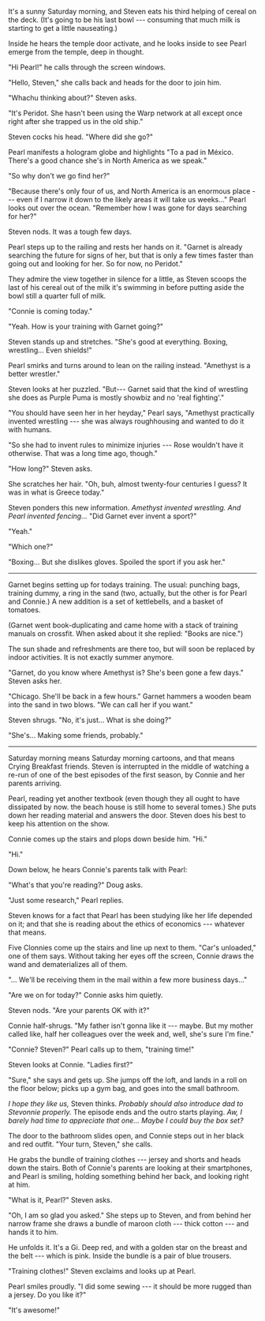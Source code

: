 It's a sunny Saturday morning, and Steven eats his third helping of
cereal on the deck. (It's going to be his last bowl --- consuming that much milk is starting
to get a little nauseating.)

Inside he hears the temple door activate, and he looks inside to see
Pearl emerge from the temple, deep in thought.

"Hi Pearl!" he calls through the screen windows.

"Hello, Steven," she calls back and heads for the door to join him.

"Whachu thinking about?" Steven asks.

"It's Peridot. She hasn't been using the Warp network at all except once right after
she trapped us in the old ship."

Steven cocks his head. "Where did she go?"

Pearl manifests a hologram globe and highlights "To a pad in México.
There's a good chance she's in North America as we speak."

"So why don't we go find her?"

"Because there's only four of us, and North America is an enormous place ---
even if I narrow it down to the likely areas it will take us weeks..."
Pearl looks out over the ocean. "Remember how I was gone for days searching for her?"

Steven nods. It was a tough few days.

Pearl steps up to the railing and rests her hands on it.
"Garnet is already searching the future for signs of her, but that
is only a few times faster than going out and looking for her. So for now, no Peridot."

They admire the view together in silence for a little, as Steven scoops the last of his
cereal out of the milk it's swimming in before putting aside the bowl still a quarter full
of milk.

"Connie is coming today."

"Yeah. How is your training with Garnet going?"

Steven stands up and stretches.
"She's good at everything. Boxing, wrestling... Even shields!"

Pearl smirks and turns around to lean on the railing instead.
"Amethyst is a better wrestler."

Steven looks at her puzzled. "But--- Garnet said that the kind of wrestling she
does as Purple Puma is mostly showbiz and no 'real fighting'."

"You should have seen her in her heyday," Pearl says, "Amethyst practically
invented wrestling --- she was always roughhousing and wanted to do it with humans.

"So she had to invent rules to minimize injuries --- Rose wouldn't have it otherwise.
That was a long time ago, though."

"How long?" Steven asks.

She scratches her hair.
"Oh, buh, almost twenty-four centuries I guess? It was in what is Greece today."

Steven ponders this new information. *Amethyst invented wrestling. And Pearl invented fencing...*
"Did Garnet ever invent a sport?"

"Yeah."

"Which one?"

"Boxing... But she dislikes gloves. Spoiled the sport if you ask her."

----

Garnet begins setting up for todays training. The usual: punching bags,
training dummy, a ring in the sand (two, actually, but the other is for
Pearl and Connie.) A new addition is a set of kettlebells, and a basket of tomatoes.

(Garnet went book-duplicating and came home with a stack of training manuals
on crossfit. When asked about it she replied: "Books are nice.")

The sun shade and refreshments are there too, but will soon be replaced
by indoor activities. It is not exactly summer anymore.

"Garnet, do you know where Amethyst is? She's been gone a few days." Steven asks her.

"Chicago. She'll be back in a few hours." Garnet hammers a wooden beam into the sand in two blows.
"We can call her if you want."

Steven shrugs. "No, it's just... What is she doing?"

"She's... Making some friends, probably."

----

Saturday morning means Saturday morning cartoons, and that means Crying Breakfast friends.
Steven is interrupted in the middle of watching a re-run of one of the best episodes of
the first season, by Connie and her parents arriving.

Pearl, reading yet another textbook (even though they all ought to have dissipated by
now. the beach house is still home to several tomes.) She puts down her reading material
and answers the door. Steven does his best to keep his attention on the show.

Connie comes up the stairs and plops down beside him. "Hi."

"Hi."

Down below, he hears Connie's parents talk with Pearl:

"What's that you're reading?" Doug asks.

"Just some research," Pearl replies.

Steven knows for a fact that Pearl has been studying like her life depended on it;
and that she is reading about the ethics of economics --- whatever that means.

Five Clonnies come up the stairs and line up next to them. "Car's unloaded," one of 
them says. Without taking her eyes off the screen, Connie draws the wand and dematerializes
all of them.

"... We'll be receiving them in the mail within a few more business days..."

"Are we on for today?" Connie asks him quietly.

Steven nods. "Are your parents OK with it?"

Connie half-shrugs. "My father isn't gonna like it --- maybe. But my mother called like,
half her colleagues over the week and, well, she's sure I'm fine."

"Connie? Steven?" Pearl calls up to them, "training time!"

Steven looks at Connie. "Ladies first?"

"Sure," she says and gets up. She jumps off the loft, and lands in a roll on the floor below;
picks up a gym bag, and goes into the small bathroom.

*I hope they like us,* Steven thinks. *Probably should also introduce dad to Stevonnie properly.*
The episode ends and the outro starts playing. *Aw, I barely had time to appreciate that one...
Maybe I could buy the box set?*

The door to the bathroom slides open, and Connie steps out in her black and red outfit. "Your
turn, Steven," she calls.

He grabs the bundle of training clothes --- jersey and shorts and heads down the stairs.
Both of Connie's parents are looking at their smartphones, and Pearl is smiling, holding something
behind her back, and looking right at him.

"What is it, Pearl?" Steven asks.

"Oh, I am so glad you asked." She steps up to Steven, and
from behind her narrow frame she draws a bundle of maroon cloth --- thick cotton --- and hands it to him.

He unfolds it. It's a Gi. Deep red, and with a golden star on the breast and the belt --- which
is pink. Inside the bundle is a pair of blue trousers.

"Training clothes!" Steven exclaims and looks up at Pearl.

Pearl smiles proudly. "I did some sewing --- it should be more rugged than a jersey. Do you like it?"

"It's awesome!"
